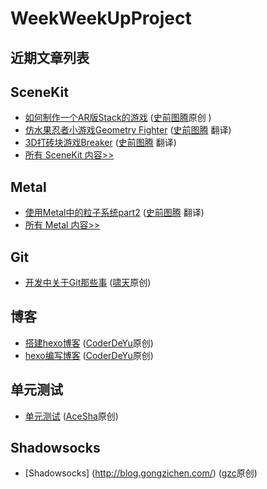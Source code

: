 # WeekWeekUpProject

## 近期文章列表


## SceneKit
* [如何制作一个AR版Stack的游戏](http://www.jianshu.com/p/3f57723d5311)  ([史前图腾](http://www.jianshu.com/u/fc2c83c72a64)原创 )
* [仿水果忍者小游戏Geometry Fighter](http://www.jianshu.com/p/c61ce7307359)  ([史前图腾](http://www.jianshu.com/u/fc2c83c72a64) 翻译)
* [3D打砖块游戏Breaker](http://www.jianshu.com/p/70341900a729) ([史前图腾](http://www.jianshu.com/u/fc2c83c72a64) 翻译)
* [所有 SceneKit 内容>>](https://github.com/WeekWeekUp/WeekWeekUpProject/blob/master/SceneKit.md)


## Metal
* [使用Metal中的粒子系统part2](http://www.jianshu.com/p/5df653c41619)  ([史前图腾](http://www.jianshu.com/u/fc2c83c72a64) 翻译)
* [所有 Metal 内容>>](https://github.com/WeekWeekUp/WeekWeekUpProject/blob/master/Metal.md)

## Git
* [开发中关于Git那些事](http://www.cnblogs.com/chao8888/p/7803732.html) ([啸天](http://www.cnblogs.com/chao8888/)原创)

## 博客
* [搭建hexo博客](https://coderdeyu.github.io/2017/10/08/%E6%90%AD%E5%BB%BAhexo%E5%8D%9A%E5%AE%A2/) ([CoderDeYu](https://coderdeyu.github.io)原创)
* [hexo编写博客](https://coderdeyu.github.io/2017/10/08/hexo%E7%BC%96%E5%86%99%E5%8D%9A%E5%AE%A2/) ([CoderDeYu](https://coderdeyu.github.io)原创)

## 单元测试
* [单元测试](http://shayuan.me/2017/11/02/单元测试/) ([AceSha](http://shayuan.me)原创)

## Shadowsocks
* [Shadowsocks] (http://blog.gongzichen.com/) ([gzc](http://blog.gongzichen.com/)原创)
